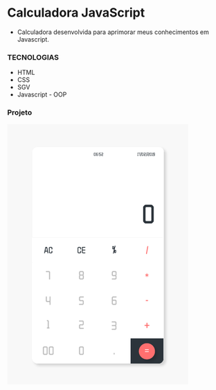 # Calculadora JavaScript


* Calculadora desenvolvida para aprimorar meus conhecimentos em Javascript.

### TECNOLOGIAS

* HTML
* CSS
* SGV
* Javascript - OOP

### Projeto
![Calculadora](https://github.com/Daniel-Silva/projeto-calculadora-js/blob/master/src/img/calculadora.png)

